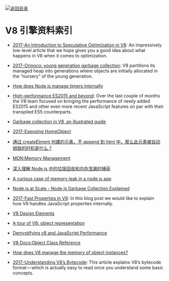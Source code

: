 [![返回目录](https://parg.co/UGo)](https://parg.co/b4z) 
 
# V8 引擎资料索引

* [2017-An Introduction to Speculative Optimization in V8](https://parg.co/Uuv): An impressively low-level article that we hope gives you a good idea about what happens in V8 when it comes to optimization.

- [2017-Orinoco: young generation garbage collection](https://parg.co/UpK): V8 partitions its managed heap into generations where objects are initially allocated in the “nursery” of the young generation.

- [How does Node.js manage timers internally](https://asafdav2.github.io/2017/node-js-timers/)

- [High-performance ES2015 and beyond](http://6me.us/2dRAT4): Over the last couple of months the V8 team focused on bringing the performance of newly added ES2015 and other even more recent JavaScript features on par with their transpiled ES5 counterparts.

- [Garbage collection in V8, an illustrated guide](https://parg.co/bQG)

- [2017-Exposing HomeObject](https://hackernoon.com/exposing-homeobject-e61061cbfe17#.e9vdk64zd)

- [通过 createElment 创建的元素，不 append 到 html 中，那么此元素被自动销毁的时机是什么 ?](https://www.zhihu.com/question/53232730/answer/139102636)

- [MDN:Memory Management](https://developer.mozilla.org/en-US/docs/Web/JavaScript/Memory_Management)

* [深入理解 Node.js 中的垃圾回收和内存泄漏的捕获](http://wwsun.github.io/posts/understanding-nodejs-gc.html)

* [A curious case of memory leak in a node.js app](https://www.future-processing.pl/blog/a-curious-case-of-memory-leak-in-a-node-js-app/)

- [Node.js at Scale - Node.js Garbage Collection Explained](https://blog.risingstack.com/node-js-at-scale-node-js-garbage-collection/)

* [2017-Fast Properties in V8](https://parg.co/b70): In this blog post we would like to explain how V8 handles JavaScript properties internally.

- [V8 Design Elements](https://github.com/v8/v8/wiki/Design%20Elements)

- [A tour of V8: object representation](http://www.jayconrod.com/posts/52/a-tour-of-v8-object-representation)

- [Demystifying v8 and JavaScript Performance](http://thlorenz.com/talks/demystifying-v8/talk.pdf)

- [V8 Docs:Object Class Reference](https://v8docs.nodesource.com/node-7.2/db/d85/classv8_1_1_object.html)

- [How does V8 manage the memory of object instances?](http://stackoverflow.com/questions/7413168/how-does-v8-manage-the-memory-of-object-instances)

- [2017-Understanding V8’s Bytecode](https://parg.co/bzQ): This article explains V8’s bytecode format — which is actually easy to read once you understand some basic concepts.
